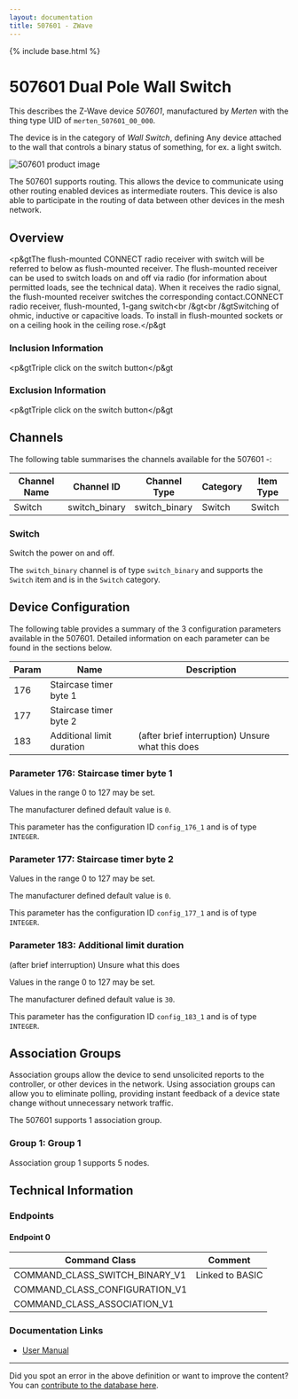```yaml
---
layout: documentation
title: 507601 - ZWave
---
```


{% include base.html %}

# 507601 Dual Pole Wall Switch
This describes the Z-Wave device *507601*, manufactured by *Merten* with the thing type UID of ```merten_507601_00_000```.

The device is in the category of *Wall Switch*, defining Any device attached to the wall that controls a binary status of something, for ex. a light switch.

![507601 product image](https://opensmarthouse.org/zwavedatabase/399/image/)


The 507601 supports routing. This allows the device to communicate using other routing enabled devices as intermediate routers.  This device is also able to participate in the routing of data between other devices in the mesh network.

## Overview

<p&gtThe flush-mounted CONNECT radio receiver with switch will be referred to below as flush-mounted receiver. The flush-mounted receiver can be used to switch loads on and off via radio (for information about permitted loads, see the technical data). When it receives the radio signal, the flush-mounted receiver switches the corresponding contact.CONNECT radio receiver, flush-mounted, 1-gang switch<br /&gt<br /&gtSwitching of ohmic, inductive or capacitive loads. To install in flush-mounted sockets or on a ceiling hook in the ceiling rose.</p&gt

### Inclusion Information

<p&gtTriple click on the switch button</p&gt

### Exclusion Information

<p&gtTriple click on the switch button</p&gt

## Channels

The following table summarises the channels available for the 507601 -:

| Channel Name | Channel ID | Channel Type | Category | Item Type |
|--------------|------------|--------------|----------|-----------|
| Switch | switch_binary | switch_binary | Switch | Switch | 

### Switch
Switch the power on and off.

The ```switch_binary``` channel is of type ```switch_binary``` and supports the ```Switch``` item and is in the ```Switch``` category.



## Device Configuration

The following table provides a summary of the 3 configuration parameters available in the 507601.
Detailed information on each parameter can be found in the sections below.

| Param | Name  | Description |
|-------|-------|-------------|
| 176 | Staircase  timer byte 1 |  |
| 177 | Staircase  timer byte 2 |  |
| 183 | Additional limit duration  | (after brief interruption) Unsure what this does |

### Parameter 176: Staircase  timer byte 1



Values in the range 0 to 127 may be set.

The manufacturer defined default value is ```0```.

This parameter has the configuration ID ```config_176_1``` and is of type ```INTEGER```.


### Parameter 177: Staircase  timer byte 2



Values in the range 0 to 127 may be set.

The manufacturer defined default value is ```0```.

This parameter has the configuration ID ```config_177_1``` and is of type ```INTEGER```.


### Parameter 183: Additional limit duration 

(after brief interruption) Unsure what this does

Values in the range 0 to 127 may be set.

The manufacturer defined default value is ```30```.

This parameter has the configuration ID ```config_183_1``` and is of type ```INTEGER```.


## Association Groups

Association groups allow the device to send unsolicited reports to the controller, or other devices in the network. Using association groups can allow you to eliminate polling, providing instant feedback of a device state change without unnecessary network traffic.

The 507601 supports 1 association group.

### Group 1: Group 1


Association group 1 supports 5 nodes.

## Technical Information

### Endpoints

#### Endpoint 0

| Command Class | Comment |
|---------------|---------|
| COMMAND_CLASS_SWITCH_BINARY_V1| Linked to BASIC|
| COMMAND_CLASS_CONFIGURATION_V1| |
| COMMAND_CLASS_ASSOCIATION_V1| |

### Documentation Links

* [User Manual](https://opensmarthouse.org/zwavedatabase/399/V5075-581-00-web.pdf)

---

Did you spot an error in the above definition or want to improve the content?
You can [contribute to the database here](https://opensmarthouse.org/zwavedatabase/399).
